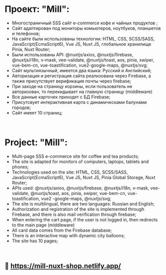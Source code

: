 # Проект: "Mill":

* Многостраничный SSS сайт e-commerce кофе и чайных продуктов ;
* Сайт адаптирован под мониторы комьютеров, ноутбуков, планшетов и телефонов;
* На сайте были использованы технологии: HTML, CSS, SCSS/SASS, JavaScript(EcmaScript6), Vue JS, Nuxt JS, глобальное хранилище Pinia, Nuxt Router;
* Были использованы API: @nuxtjs/axios, @nuxtjs/firebase, @nuxtjs/i18n, v-mask, vee-validate, @nuxtjs/toast, aos, pinia, swiper, vue-bem-cn, vue-toastification, vue2-google-maps, @nuxtjs/svg;
* Сайт мультиязычный, имеется два языка: Русский и Английский;
* Авторизация и регистрация сайта реализована через Firebase, а также присутствует верификация почты через firebase;
* При заходе на страницу корзины, если пользователь не авторизован, то перекидывает на главную страницу (middleware)
* Все данные карточек приходят с БД Firebase;
* Присутсвует интерактивная карта с динамическами балунами городов;
* Сайт имеет 10 страниц;

<br>

# Project: "Mill":

* Multi-page SSS e-commerce site for coffee and tea products;
* The site is adapted for monitors of computers, laptops, tablets and phones;
* Technologies used on the site: HTML, CSS, SCSS/SASS, JavaScript(EcmaScript6), Vue JS, Nuxt JS, Pinia Global Storage, Nuxt Router;
* APIs used: @nuxtjs/axios, @nuxtjs/firebase, @nuxtjs/i18n, v-mask, vee-validate, @nuxtjs/toast, aos, pinia, swiper, vue-bem-cn, vue-toastification, vue2 -google-maps, @nuxtjs/svg;
* The site is multilingual, there are two languages: Russian and English;
* Authorization and registration of the site is implemented through Firebase, and there is also mail verification through firebase;
* When entering the cart page, if the user is not logged in, then redirects to the main page (middleware)
* All card data comes from the Firebase database;
* There is an interactive map with dynamic city balloons;
* The site has 10 pages;

<br>

## 🔗 https://mill-nuxt-shop.netlify.app/
